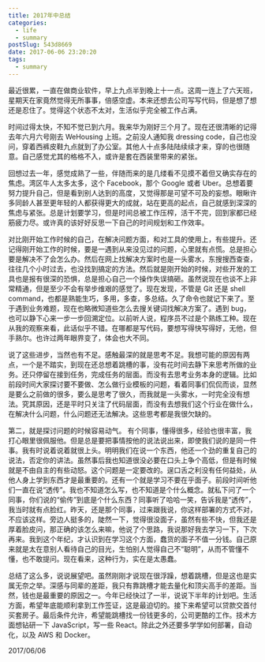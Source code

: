 ```yaml
---
title: 2017年中总结
categories:
  - life
  - summary
postSlug: 543d8669
date: 2017-06-06 23:20:20
tags:
  - summary
---
```


最近很累，一直在做商业软件，早上九点半到晚上十一点。这周一连上了六天班，星期天在家竟然觉得无所事事，倍感空虚。本来还想去公司写写代码，但是想了想还是忍住了。觉得这个状态不太对，生活似乎完全被工作占满。

时间过得太快，不知不觉已到六月。我来华为刚好三个月了。现在还很清晰的记得去年六月六号刚去 WeHousing 上班。之前没人通知我 dressing code，自己也没问，穿着西裤皮鞋九点就到了办公室。其他人十点多陆陆续续才来，穿的也很随意。自己感觉尤其的格格不入，或许是套在西装里带来的紧张。

回想过去一年，感觉成熟了一些，伴随而来的是几缕看不见摸不着但又确实存在的焦虑。湾区牛人太多太多，这个 Facebook，那个 Google 或者 Uber。总想着要努力提升自己，但是看到别人达到的高度，又觉得那是可望不可及的妄想。眼瞅许多同龄人甚至更年轻的人都获得更大的成就，站在更高的起点，自己就感到深深的焦虑与紧张。总是计划要学习，但是时间总被工作压榨，活干不完，回到家都已经筋疲力尽。或许真的该好好反思一下自己的时间规划和工作效率。

对比刚开始工作时候的自己，在解决问题方面，和对工具的使用上，有些提升。还记得刚开始工作的时候，要是一遇到从来没见过的问题，心里就有点慌。总是担心要是解决不了会怎么办。然后在网上找解决方案时也是一头雾水，东搜搜西查查，往往几个小时过去，也没找到搞定的方法。然后就是刚开始的时候，对些开发的工具也是报有很深的恐惧，总是担心自己一个操作失误搞砸。虽然说现在也谈不上非常精通，但是至少不会有举步维艰的感觉了。现在发现，不管是 Git 还是 shell command，也都是熟能生巧，多用，多查，多总结。久了命令也就记下来了。至于遇到业务难题，现在也略微知道些怎么去搜关键词找解决方案了。遇到 bug，也可以静下心来一步一步回溯定位。以前听人说，程序员不过是个熟练工种。现在从我的观察来看，此话似乎不错。在哪都是写代码，要想写得快写得好，无他，但手熟尔。也许过两年眼界变了，体会也大不同。

说了这些进步，当然也有不足。感触最深的就是思考不足。我想可能的原因有两点，一个是不踏实，到现在还总想着跳槽的事，没有花时间去静下来思考所做的业务。还只停留在接到任务，完成任务的层面。而没有去思考业务本身的逻辑。比如前段时间大家探讨要不要做、怎么做行业模板的问题，看着同事们侃侃而谈，显然是要么之前做的很多，要么是思考了很久，而我就是一头雾水，一时完全没有想法。究其原因，还是平时只关注了代码层面，而没有去想我们这个行业在做什么，在解决什么问题，什么问题还无法解决。这些思考都是我很欠缺的。

第二，就是探讨问题的时候容易动气。 有个同事，懂得很多，经验也很丰富，我打心眼里很佩服他。但是总是要把事情按他的说法说出来，即使我们说的是同一件事。我有时说着说着就很上头。明明我们在说一个东西，他还一个劲的重复自己的说法，否定你的讲法。虽然事后我也知道很没必要在口头上争个高低，但是有时候就是不由自主的有些动怒。这个问题是一定要改的。逞口舌之利没有任何益处，从他人身上学到东西才是最重要的。还有一个就是学习不要在乎面子。前段时间听他们一直在说“透传”。我也不知道怎么写，也不知道是个什么概念。就私下问了一个同事，你们说的“偷传”到底是个什么东西？同事听了哈哈一笑，告诉我是“透传”，我当时就有点脸红。昨天，还是那个同事，过来跟我说，你这样部署的方式不对，不应该这样。旁边人挺多的，陡然一下，觉得很没面子，虽然有些不快，但我还是厚着脸皮问，那正确的该怎么来嘛，他说了个思路，我说那好我去学习一下，下次再来。我到这个年纪，才认识到在学习这个方面，蠢货的面子不值一分钱。自己原来就是太在意别人看待自己的目光，生怕别人觉得自己不“聪明”，从而不管懂不懂，也不敢提问。现在看来，这种行为，实在是太愚蠢。

总结了这么多，说说展望吧。虽然刚刚才说现在很浮躁，想着跳槽，但是这也是实属无奈之举。深感与同辈的差距，我只有靠跳槽才能去量化和顶尖高手的差距。当然，钱也是最重要的原因之一。今年已经快过了一半，说说下半年的计划吧。生活方面，希望年底能顺利拿到工作签证，这是最迫切的。接下来希望可以贷款交首付买套房子。最后条件允许，希望能跳槽找一份钱更多的，公司更酷的工作。技术方面想钻研一下 JavaScript，写一些 React。除此之外还要多学学如何部署，自动化，以及 AWS 和 Docker。

2017/06/06
